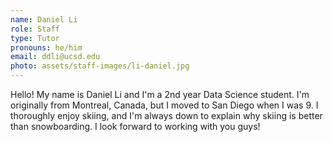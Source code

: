 ```yaml
---
name: Daniel Li
role: Staff
type: Tutor
pronouns: he/him
email: ddli@ucsd.edu
photo: assets/staff-images/li-daniel.jpg
---
```

Hello! My name is Daniel Li and I'm a 2nd year Data Science student. I'm originally from Montreal, Canada, but I moved to San Diego when I was 9. I thoroughly enjoy skiing, and I'm always down to explain why skiing is better than snowboarding. I look forward to working with you guys!
